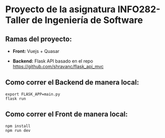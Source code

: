 # Proyecto de la asignatura INFO282-Taller de Ingeniería de Software

## Ramas del proyecto:

* **Front:** Vuejs + Quasar 

* **Backend:** Flask API basado en el repo https://github.com/shravanc/flask_api_mvc


## Como correr el Backend de manera local: 

```
export FLASK_APP=main.py
flask run

```

## Como correr el Front de manera local: 

```
npm install
npm run dev
```
